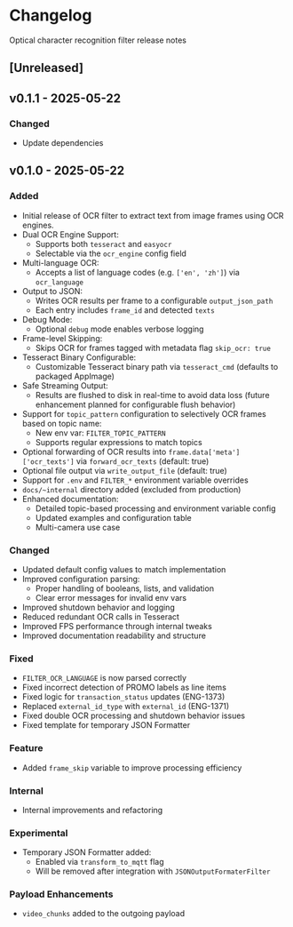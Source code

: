 # Changelog
Optical character recognition filter release notes

## [Unreleased]

## v0.1.1 - 2025-05-22

### Changed
- Update dependencies

## v0.1.0 - 2025-05-22

### Added
- Initial release of OCR filter to extract text from image frames using OCR engines.
- Dual OCR Engine Support:
  - Supports both `tesseract` and `easyocr`
  - Selectable via the `ocr_engine` config field
- Multi-language OCR:
  - Accepts a list of language codes (e.g. `['en', 'zh']`) via `ocr_language`
- Output to JSON:
  - Writes OCR results per frame to a configurable `output_json_path`
  - Each entry includes `frame_id` and detected `texts`
- Debug Mode:
  - Optional `debug` mode enables verbose logging
- Frame-level Skipping:
  - Skips OCR for frames tagged with metadata flag `skip_ocr: true`
- Tesseract Binary Configurable:
  - Customizable Tesseract binary path via `tesseract_cmd` (defaults to packaged AppImage)
- Safe Streaming Output:
  - Results are flushed to disk in real-time to avoid data loss (future enhancement planned for configurable flush behavior)
- Support for `topic_pattern` configuration to selectively OCR frames based on topic name:
  - New env var: `FILTER_TOPIC_PATTERN`
  - Supports regular expressions to match topics
- Optional forwarding of OCR results into `frame.data['meta']['ocr_texts']` via `forward_ocr_texts` (default: true)
- Optional file output via `write_output_file` (default: true)
- Support for `.env` and `FILTER_*` environment variable overrides
- `docs/~internal` directory added (excluded from production)
- Enhanced documentation:
  - Detailed topic-based processing and environment variable config
  - Updated examples and configuration table
  - Multi-camera use case

### Changed
- Updated default config values to match implementation
- Improved configuration parsing:
  - Proper handling of booleans, lists, and validation
  - Clear error messages for invalid env vars
- Improved shutdown behavior and logging
- Reduced redundant OCR calls in Tesseract
- Improved FPS performance through internal tweaks
- Improved documentation readability and structure

### Fixed
- `FILTER_OCR_LANGUAGE` is now parsed correctly
- Fixed incorrect detection of PROMO labels as line items
- Fixed logic for `transaction_status` updates (ENG-1373)
- Replaced `external_id_type` with `external_id` (ENG-1371)
- Fixed double OCR processing and shutdown behavior issues
- Fixed template for temporary JSON Formatter

### Feature
- Added `frame_skip` variable to improve processing efficiency

### Internal
- Internal improvements and refactoring

### Experimental
- Temporary JSON Formatter added:
  - Enabled via `transform_to_mqtt` flag
  - Will be removed after integration with `JSONOutputFormaterFilter`

### Payload Enhancements
- `video_chunks` added to the outgoing payload
